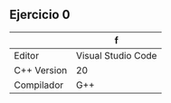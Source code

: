 ## Ejercicio 0
|  | f |
| ------ | ------ |
| Editor | Visual Studio Code |
| C++ Version | 20 |
| Compilador | G++ |